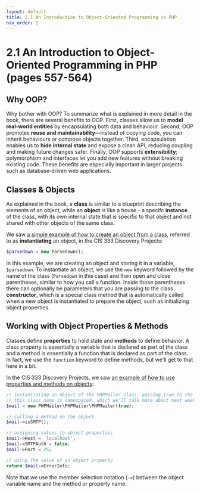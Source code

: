```yaml
---
layout: default
title: 2.1 An Introduction to Object-Oriented Programming in PHP
nav_order: 2
---
```


# 2.1 An Introduction to Object-Oriented Programming in PHP (pages 557-564)

## Why OOP?

Why bother with OOP?  To summarize what is explained in more detail in the book, there are several benefits to OOP.  First, classes allow us to **model real‑world entities** by encapsulating both data and behaviour.  Second, OOP promotes **reuse and maintainability**—instead of copying code, you can inherit behaviours or compose objects together.  Third, encapsulation enables us to **hide internal state** and expose a clean API, reducing coupling and making future changes safer.  Finally, OOP supports **extensibility**; polymorphism and interfaces let you add new features without breaking existing code.  These benefits are especially important in larger projects such as database‑driven web applications.

## Classes & Objects

As explained in the book, a **class** is similar to a blueprint describing the elements of an object, while an **object** is like a house - a specifc **instance** of the class, with its own internal state that is specific to that object and not shared with other objects of the same class.

We saw [a simple example of how to create an object from a class](https://github.com/uma-cis333/discovery-projects-nlumademo/blob/572a1e11f0caa496289223da8cce4780f7ae6f17/includes/functions.php#L82C13-L82C42), referred to as **instantiating** an object, in the CIS 333 Discovery Projects:

```php
$parsedown = new Parsedown();
```

In this example, we are creating an object and storing it in a variable, `$parsedown`. To instantiate an object, we use the `new` keyword followed by the name of the class (`Parsedown` in this case) and then open and close parentheses, similar to how you call a function. Inside those parentheses there can optionally be parameters that you are passing to the class **constructor**, which is a special class method that is automatically called when a new object is instantiated to prepare the object, such as initializing object properties.

## Working with Object Properties & Methods

Classes define **properties** to hold state and **methods** to define behavior. A class property is essentially a variable that is declared as part of the class and a method is essentially a function that is declared as part of the class. In fact, we use the `function` keyword to define methods, but we'll get to that here in a bit.

In the CIS 333 Discovery Projects, we saw [an example of how to use properties and methods on objects](https://github.com/uma-cis333/discovery-projects-nlumademo/blob/572a1e11f0caa496289223da8cce4780f7ae6f17/includes/functions.php#L450):

```php
// instantiating an object of the PHPMailer class, passing true to the constructor
// this class name is namespaced, which we'll talk more about next week
$mail = new PHPMailer\PHPMailer\PHPMailer(true);

// calling a method on the object
$mail->isSMTP();

// assigning values to object properties
$mail->Host = 'localhost';
$mail->SMTPAuth = false;
$mail->Port = 25;

// using the value of an object property
return $mail->ErrorInfo;
```

Note that we use the member selection notation (`->`) between the object variable name and the method or property name.
